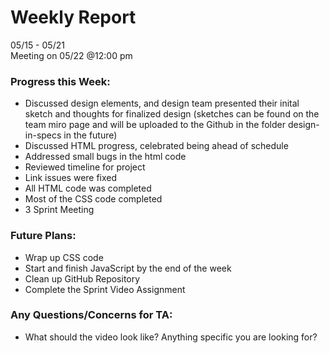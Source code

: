 # Weekly Report
05/15 - 05/21 <br>
Meeting on 05/22 @12:00 pm 

### Progress this Week:
- Discussed design elements, and design team presented their inital sketch and thoughts for finalized design (sketches can be found on the team miro page and will be uploaded to the Github in the folder design-in-specs in the future)
- Discussed HTML progress, celebrated being ahead of schedule
-  Addressed small bugs in the html code
- Reviewed timeline for project
- Link issues were fixed
- All HTML code was completed 
- Most of the CSS code completed 
- 3 Sprint Meeting
### Future Plans:
- Wrap up CSS code
- Start and finish JavaScript by the end of the week
- Clean up GitHub Repository
- Complete the Sprint Video Assignment
### Any Questions/Concerns for TA:
- What should the video look like? Anything specific you are looking for?